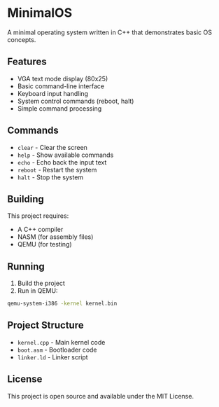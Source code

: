 # MinimalOS

A minimal operating system written in C++ that demonstrates basic OS concepts.

## Features

- VGA text mode display (80x25)
- Basic command-line interface
- Keyboard input handling
- System control commands (reboot, halt)
- Simple command processing

## Commands

- `clear` - Clear the screen
- `help` - Show available commands
- `echo` - Echo back the input text
- `reboot` - Restart the system
- `halt` - Stop the system

## Building

This project requires:
- A C++ compiler
- NASM (for assembly files)
- QEMU (for testing)

## Running

1. Build the project
2. Run in QEMU:
```bash
qemu-system-i386 -kernel kernel.bin
```

## Project Structure

- `kernel.cpp` - Main kernel code
- `boot.asm` - Bootloader code
- `linker.ld` - Linker script

## License

This project is open source and available under the MIT License. 